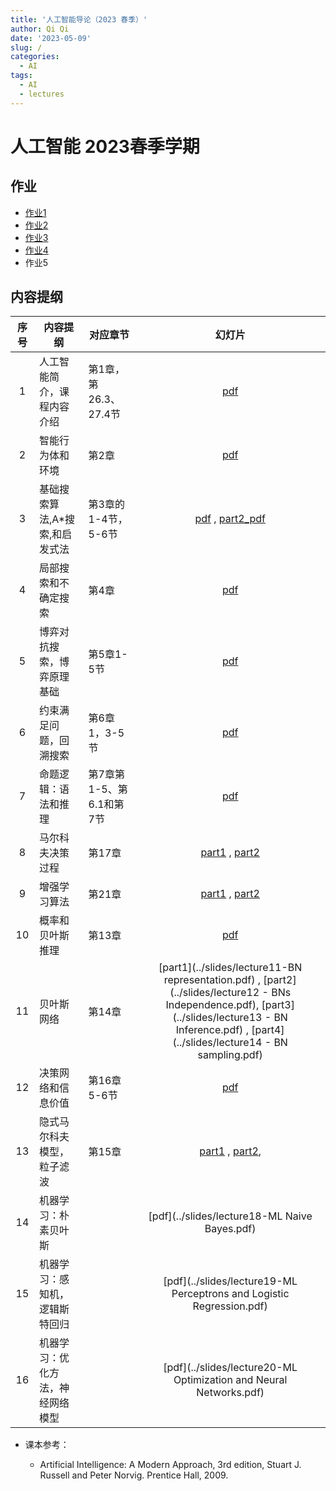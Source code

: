```yaml
---
title: '人工智能导论（2023 春季）'
author: Qi Qi
date: '2023-05-09'
slug: /
categories:
  - AI
tags:
  - AI
  - lectures
---
```


# 人工智能 2023春季学期

## 作业

* [作业1](hw/hw1.pdf)
* [作业2](hw/hw2.pdf)
* [作业3](hw/hw3.pdf)
* [作业4](hw/hw4.pdf)
* 作业5


## 内容提纲

|序号 | 内容提纲             | 对应章节       | 幻灯片   |
|:---:|-----------------------|---------------|:-----------:|
|1 | 人工智能简介，课程内容介绍 |  第1章，第26.3、27.4节 | [pdf](../slides/lecture1.pdf)  |
|2 | 智能行为体和环境   | 第2章  | [pdf](../slides/lecture2.pdf)  |
|3 | 基础搜索算法,A*搜索,和启发式法  | 第3章的1-4节，5-6节  | [pdf](../slides/lecture3.pdf) , [part2_pdf](../slides/lecture3_part2.pdf) |
|4 | 局部搜索和不确定搜索  |  第4章 | [pdf](../slides/lecture4.pdf)  |
|5 | 博弈对抗搜索，博弈原理基础  | 第5章1-5节  | [pdf](../slides/lecture5.pdf) |
|6 | 约束满足问题，回溯搜索  | 第6章1，3-5节  | [pdf](../slides/lecture6.pdf)  |
|7 |命题逻辑：语法和推理   | 第7章第1-5、第6.1和第7节  | [pdf](../slides/lecture7.pdf)  |
|8 | 马尔科夫决策过程 |     第17章    |  [part1](../slides/lecture8-mdps-part1.pdf) , [part2](../slides/lecture8-mdps-part2.pdf)|
|9 | 增强学习算法   |  第21章    |  [part1](../slides/lecture-9-reinforcement-learning-i.pdf) , [part2](../slides/lecture-9-reinforcement-learning-ii.pdf)  |
|10 | 概率和贝叶斯推理 |  第13章    |  [pdf](../slides/lecture10-probability.pdf)  |
| 11| 贝叶斯网络 |   第14章    |  [part1](../slides/lecture11-BN representation.pdf) , [part2](../slides/lecture12 - BNs Independence.pdf), [part3](../slides/lecture13 - BN Inference.pdf) , [part4](../slides/lecture14 - BN sampling.pdf)  |
| 12| 决策网络和信息价值 |   第16章5-6节    |  [pdf](../slides/lecture15-decision-diagrams-and-vpis.pdf)  |
| 13| 隐式马尔科夫模型，粒子滤波 |   第15章    |  [part1](../slides/lecture16-hmm.pdf) , [part2](../slides/lecture17-hmm-filtering.pdf),  |
| 14| 机器学习：朴素贝叶斯 |       |  [pdf](../slides/lecture18-ML Naive Bayes.pdf)  |
| 15| 机器学习：感知机，逻辑斯特回归 |       |  [pdf](../slides/lecture19-ML Perceptrons and Logistic Regression.pdf)  |
| 16| 机器学习：优化方法，神经网络模型 |       |  [pdf](../slides/lecture20-ML Optimization and Neural Networks.pdf)  |


* 课本参考：

  -   Artificial Intelligence: A Modern Approach, 3rd edition, Stuart J. Russell
    and Peter Norvig. Prentice Hall, 2009.
